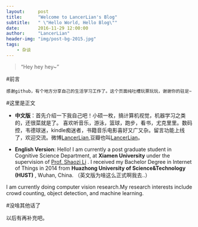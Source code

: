 ```yaml
---
layout:     post
title:      "Welcome to LancerLian's Blog"
subtitle:   " \"Hello World, Hello Blog\""
date:       2016-11-29 12:00:00
author:     "LancerLian"
header-img: "img/post-bg-2015.jpg"
tags:
    - 杂谈
---
```


> “Hey hey hey~”

#前言

	感谢github，有个地方分享自己的生活学习工作了。这个页面纯吐槽玩票玩玩，谢谢你的驻足~

#这里是正文
	
- **中文版**：首先介绍一下我自己吧！小硕一枚，搞计算机视觉，机器学习之类的，还很菜就是了。
喜欢听音乐，游泳，篮球，跑步，看书，尤克里里。数码控，韦德球迷，kindle痴迷者，书籍音乐电影喜好又广又杂。留言功能上线了，欢迎交流。微博[LancerLian](http://weibo.com/lancer123/),豆瓣也叫[LancerLian](https://www.douban.com/people/lancer123/)。

- **English Version**: Hello! I am currently a post graduate student in Cognitive Science Department, 
at **Xiamen University** under the supervision of [Prof. Shaozi Li](http://information.xmu.edu.cn/portal/node/106) . I received my Bachelor Degree in Internet of Things in 2014 from **Huazhong University of Science&Technology (HUST)** , Wuhan, China. （英文版为啥这么正式啊我去..）
 
I am currently doing computer vision research.My research interests include crowd counting, object detection, and machine learning.

#没啥其他话了

以后有再补充吧。


